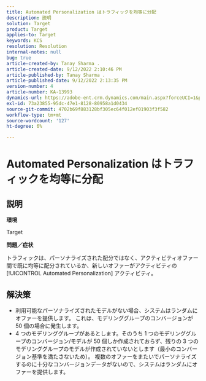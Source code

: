 ```yaml
---
title: Automated Personalization はトラフィックを均等に分配
description: 説明
solution: Target
product: Target
applies-to: Target
keywords: KCS
resolution: Resolution
internal-notes: null
bug: true
article-created-by: Tanay Sharma .
article-created-date: 9/12/2022 2:10:46 PM
article-published-by: Tanay Sharma .
article-published-date: 9/12/2022 2:13:35 PM
version-number: 4
article-number: KA-13993
dynamics-url: https://adobe-ent.crm.dynamics.com/main.aspx?forceUCI=1&pagetype=entityrecord&etn=knowledgearticle&id=e6ab04b1-a432-ed11-9db1-002248086735
exl-id: 73a23855-95dc-47e1-8128-80958a1d0434
source-git-commit: 4702b69f883128bf305ec64f012ef01903f3f582
workflow-type: tm+mt
source-wordcount: '127'
ht-degree: 6%

---
```


# Automated Personalization はトラフィックを均等に分配

## 説明


<b>環境</b>

Target



<b>問題／症状</b>

トラフィックは、パーソナライズされた配分ではなく、アクティビティオファー間で既に均等に配分されているか、新しいオファーがアクティビティの [!UICONTROL Automated Personalization] アクティビティ。


## 解決策


- 利用可能なパーソナライズされたモデルがない場合、システムはランダムにオファーを提供します。 これは、モデリンググループのコンバージョンが 50 個の場合に発生します。
- 4 つのモデリンググループがあるとします。そのうち 1 つのモデリンググループのコンバージョン/モデルが 50 個しか作成されておらず、残りの 3 つのモデリンググループのモデルが作成されていないとします（最小のコンバージョン基準を満たさないため）。 複数のオファーをまたいでパーソナライズするのに十分なコンバージョンデータがないので、システムはランダムにオファーを提供します。

